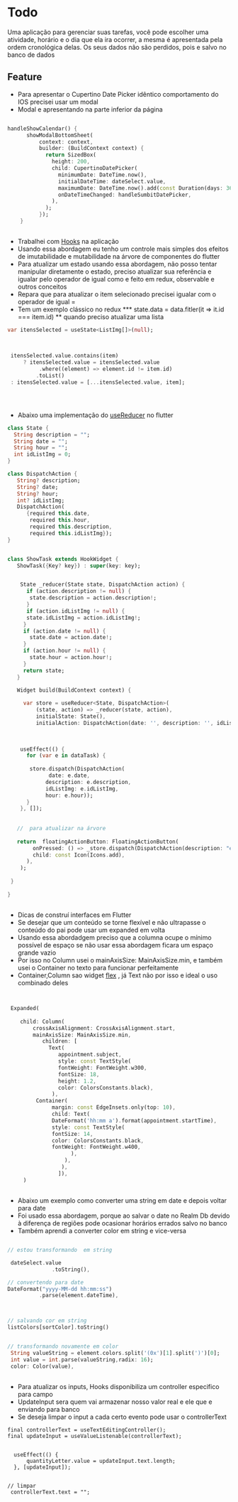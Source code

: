 # Todo
Uma aplicação para gerenciar suas tarefas, você pode escolher uma atividade, horário e o dia que ela ira ocorrer, a mesma é apresentada pela ordem cronológica delas. Os seus dados não são perdidos, pois e salvo no banco de dados



## Feature
- Para apresentar o Cupertino Date Picker idêntico comportamento do IOS precisei usar um modal 
- Modal e apresentando na parte inferior da página

```dart

handleShowCalendar() {
      showModalBottomSheet(
          context: context,
          builder: (BuildContext context) {
            return SizedBox(
              height: 200,
              child: CupertinoDatePicker(
                minimumDate: DateTime.now(),
                initialDateTime: dateSelect.value,
                maximumDate: DateTime.now().add(const Duration(days: 366)),
                onDateTimeChanged: handleSumbitDatePicker,
              ),
            );
          });
    }

```

##
- Trabalhei com [Hooks](https://pub.dev/packages/flutter_hooks) na aplicação
- Usando essa abordagem eu tenho um controle mais simples dos efeitos de imutabilidade e mutabilidade na árvore de componentes do flutter
- Para atualizar um estado usando essa abordagem, não posso tentar manipular diretamente o estado, preciso atualizar sua referência e igualar pelo operador de igual como e feito em redux, observable e outros conceitos
- Repara que para atualizar o item selecionado precisei igualar com o operador de igual = 
- Tem um exemplo clássico no redux *** state.data = data.fitler(it => it.id === item.id)   ** quando preciso atualizar uma lista

```dart
var itensSelected = useState<ListImg[]>(null);


 
 itensSelected.value.contains(item)
     ? itensSelected.value = itensSelected.value
          .where((element) => element.id != item.id)
         .toList()
 : itensSelected.value = [...itensSelected.value, item];




```

##


- Abaixo uma implementação do [useReducer](https://github.com/rrousselGit/flutter_hooks/blob/master/packages/flutter_hooks/example/lib/use_reducer.dart) no flutter



```dart
class State {
  String description = "";
  String date = "";
  String hour = "";
  int idListImg = 0;
}

class DispatchAction {
   String? description;
   String? date;
   String? hour;
   int? idListImg;
   DispatchAction(
      {required this.date,
       required this.hour,
       required this.description,
       required this.idListImg});
}


class ShowTask extends HookWidget {
   ShowTask({Key? key}) : super(key: key);


    State _reducer(State state, DispatchAction action) {
      if (action.description != null) {
       state.description = action.description!;
      }
      if (action.idListImg != null) {
      state.idListImg = action.idListImg!;
     }
     if (action.date != null) {
       state.date = action.date!;
     }
     if (action.hour != null) {
       state.hour = action.hour!;
     }
     return state;
   }

   Widget build(BuildContext context) {
   
     var store = useReducer<State, DispatchAction>(
         (state, action) => _reducer(state, action),
         initialState: State(),
         initialAction: DispatchAction(date: '', description: '', idListImg: 0, hour: ''));
   

 
    useEffect(() {
      for (var e in dataTask) {
   
       store.dispatch(DispatchAction(
             date: e.date,
            description: e.description,
            idListImg: e.idListImg,
            hour: e.hour));
      }
    }, []);
  
 
   //  para atualizar na árvore
   
   return  floatingActionButton: FloatingActionButton(
        onPressed: () => _store.dispatch(DispatchAction(description: "estou atualizando")),
        child: const Icon(Icons.add),
      ),
    );
 
 }
 
}

```

##
- Dicas de construí interfaces em Flutter
- Se desejar que um conteúdo se torne flexível e não ultrapasse o conteúdo do pai pode usar um expanded em volta
- Usando essa abordadgem preciso que a columna ocupe o mínimo possível de espaço se não usar essa abordagem ficara um espaço grande vazio
- Por isso no Column usei o mainAxisSize:  MainAxisSize.min, e também usei o Container no texto para funcionar perfeitamente
- Container,Column sao widget [flex](https://api.flutter.dev/flutter/widgets/Flex-class.html) , já Text não por isso e ideal o uso combinado deles


```dart


 Expanded(
                   
    child: Column(
        crossAxisAlignment: CrossAxisAlignment.start,
        mainAxisSize: MainAxisSize.min,  
           children: [
             Text(
                appointment.subject,
                style: const TextStyle(
                fontWeight: FontWeight.w300,
                fontSize: 18,
                height: 1.2,
                color: ColorsConstants.black),
              ),
         Container(
              margin: const EdgeInsets.only(top: 10),          
              child: Text(
              DateFormat('hh:mm a').format(appointment.startTime),
              style: const TextStyle(
              fontSize: 14,
              color: ColorsConstants.black,
              fontWeight: FontWeight.w400,
                    ),
                  ),
                 ),
                ]),
     )

```
## 
- Abaixo um exemplo como converter uma string em date e depois voltar para date
- Foi usado essa abordagem, porque ao salvar o date no Realm Db devido à diferença de regiões pode ocasionar horários errados salvo no banco
- Também aprendi a converter color em string e vice-versa

```dart

// estou transformando  em string

 dateSelect.value
              .toString(), 

// convertendo para date
DateFormat("yyyy-MM-dd hh:mm:ss")
          .parse(element.dateTime),



// salvando cor em string
listColors[sortColor].toString()


// transformando novamente em color
 String valueString = element.colors.split('(0x')[1].split(')')[0];
 int value = int.parse(valueString,radix: 16);
 color: Color(value),


```

## 
- Para atualizar os inputs, Hooks disponibiliza um controller especifico para campo 
- UpdateInput sera quem vai armazenar nosso valor real e ele que e enviando para banco 
- Se deseja limpar o input a cada certo evento pode usar o controllerText


```flutter
final controllerText = useTextEditingController();
final updateInput = useValueListenable(controllerText);


  useEffect(() {
      quantityLetter.value = updateInput.text.length;
  }, [updateInput]);


// limpar 
 controllerText.text = "";

```






